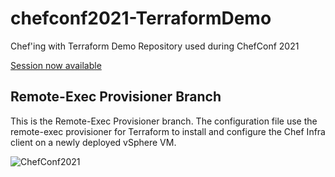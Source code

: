 # chefconf2021-TerraformDemo
Chef'ing with Terraform Demo Repository used during ChefConf 2021

[Session now available](https://www.chef.io/chefconf/agenda?agendaPath=session/614426)

## Remote-Exec Provisioner Branch
This is the Remote-Exec Provisioner branch. The configuration file use the remote-exec provisioner for Terraform to install and configure the Chef Infra client on a newly deployed vSphere VM.

![ChefConf2021](https://www.chef.io/images/default-source/conf/og-1920x1080px19ee4998dd0149108a93a55069fe23d3.png)
